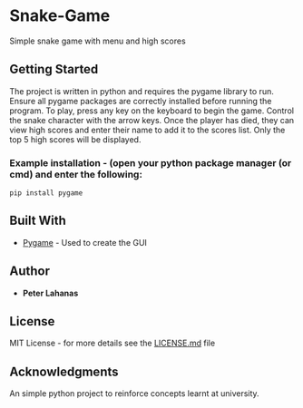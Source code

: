 # Snake-Game
Simple snake game with menu and high scores

## Getting Started
The project is written in python and requires the pygame library to run. Ensure all pygame packages are correctly installed before running the program. 
To play, press any key on the keyboard to begin the game. Control the snake character with the arrow keys. Once the player has died, they can view high scores and enter their name to add it to the scores list. Only the top 5 high scores will be displayed. 

### Example installation - (open your python package manager (or cmd) and enter the following:
```
pip install pygame 
```
## Built With
* [Pygame](https://www.pygame.org/news) - Used to create the GUI 

## Author
* **Peter Lahanas**

## License
MIT License - for more details see the [LICENSE.md](LICENSE.md) file 

## Acknowledgments
An simple python project to reinforce concepts learnt at university. 
